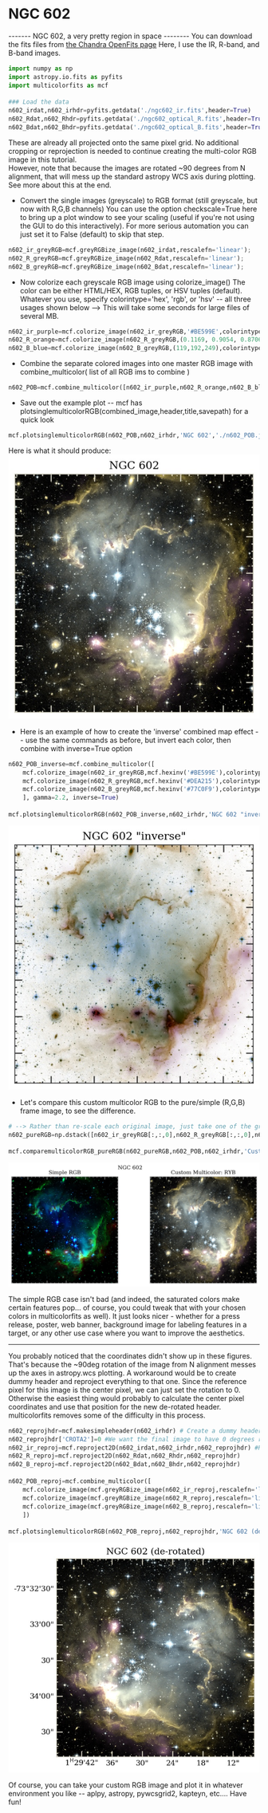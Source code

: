 #  NGC 602  




  -------  NGC 602, a very pretty region in space  --------
 You can download the fits files from  [the Chandra OpenFits page](http://chandra.harvard.edu/photo/openFITS/multiwavelength_data.html)
 Here, I use the IR, R-band, and B-band images.

```python
import numpy as np
import astropy.io.fits as pyfits
import multicolorfits as mcf

### Load the data
n602_irdat,n602_irhdr=pyfits.getdata('./ngc602_ir.fits',header=True)
n602_Rdat,n602_Rhdr=pyfits.getdata('./ngc602_optical_R.fits',header=True)
n602_Bdat,n602_Bhdr=pyfits.getdata('./ngc602_optical_B.fits',header=True)
```

These are already all projected onto the same pixel grid.  No additional cropping or reprojection is needed to continue creating the multi-color RGB image in this tutorial.  
However, note that because the images are rotated ~90 degrees from N alignment, that will mess up the standard astropy WCS axis during plotting.  See more about this at the end.

-  Convert the single images (greyscale) to RGB format (still greyscale, but now with R,G,B channels)
You can use the option checkscale=True here to bring up a plot window to see your scaling (useful if you're not using the GUI to do this interactively).  For more serious automation you can just set it to False (default) to skip that step.

```python
n602_ir_greyRGB=mcf.greyRGBize_image(n602_irdat,rescalefn='linear'); 
n602_R_greyRGB=mcf.greyRGBize_image(n602_Rdat,rescalefn='linear'); 
n602_B_greyRGB=mcf.greyRGBize_image(n602_Bdat,rescalefn='linear'); 
```

- Now colorize each greyscale RGB image using colorize_image() 
The color can be either HTML/HEX, RGB tuples, or HSV tuples (default).  
Whatever you use, specify colorintype='hex', 'rgb', or 'hsv'  -- all three usages shown below
--> This will take some seconds for large files of several MB.

```python
n602_ir_purple=mcf.colorize_image(n602_ir_greyRGB,'#BE599E',colorintype='hex')
n602_R_orange=mcf.colorize_image(n602_R_greyRGB,(0.1169, 0.9054, 0.8706),colorintype='hsv') # '#DEA215' in hex
n602_B_blue=mcf.colorize_image(n602_B_greyRGB,(119,192,249),colorintype='rgb') # '#77C0F9' in hex
```

- Combine the separate colored images into one master RGB image with combine_multicolor( list of all RGB ims to combine )
```python
n602_POB=mcf.combine_multicolor([n602_ir_purple,n602_R_orange,n602_B_blue], gamma=2.2, inverse=False)
```

- Save out the example plot -- mcf has plotsinglemulticolorRGB(combined_image,header,title,savepath) for a quick look
```python
mcf.plotsinglemulticolorRGB(n602_POB,n602_irhdr,'NGC 602','./n602_POB.jpg',tickcolor='#D9D5C5',labelcolor='k',facecolor='w', minorticks=True)
```
Here is what it should produce: 
![Not too shabby...](../images/n602_POB.jpg "NGC 602 IR, R, and B in purple, orange, and blue.")


- Here is an example of how to create the 'inverse' combined map effect -- use the same commands as before, but invert each color, then combine with inverse=True option

```python
n602_POB_inverse=mcf.combine_multicolor([
    mcf.colorize_image(n602_ir_greyRGB,mcf.hexinv('#BE599E'),colorintype='hex'),
    mcf.colorize_image(n602_R_greyRGB,mcf.hexinv('#DEA215'),colorintype='hex'),
    mcf.colorize_image(n602_B_greyRGB,mcf.hexinv('#77C0F9'),colorintype='hex')
    ], gamma=2.2, inverse=True)

mcf.plotsinglemulticolorRGB(n602_POB_inverse,n602_irhdr,'NGC 602 "inverse"','./n602_POB_inverse.jpg',tickcolor='0.2',labelcolor='k',facecolor='w', minorticks=True)
```

![Could be interesting for background images...](../images/n602_POB_inverse.jpg "NGC 602 IR, R, and B in 'inverted' purple, orange, and blue.")



- Let's compare this custom multicolor RGB to the pure/simple (R,G,B) frame image, to see the difference.

```python
# --> Rather than re-scale each original image, just take one of the greyRGB frames from each
n602_pureRGB=np.dstack([n602_ir_greyRGB[:,:,0],n602_R_greyRGB[:,:,0],n602_B_greyRGB[:,:,0]])

mcf.comparemulticolorRGB_pureRGB(n602_pureRGB,n602_POB,n602_irhdr,'Custom Multicolor: POB',"NGC 602",'./n602_compare.jpg',tickcolor='0.6',supy=.75)
```
![Looks a bit more professional.](../images/n602_compare.jpg "NGC 602 IR, R, and B-bands.  Simple RGB vs. custom multicolor RGB.")

The simple RGB case isn't bad (and indeed, the saturated colors make certain features pop... of course, you could tweak that with your chosen colors in multicolorfits as well).  It just looks nicer - whether for a press release, poster, web banner, background image for labeling features in a target, or any other use case where you want to improve the aesthetics.  



-----------------------

You probably noticed that the coordinates didn't show up in these figures.  That's because the ~90deg rotation of the image from N alignment messes up the axes in astropy.wcs plotting.  A workaround would be to create dummy header and reproject everything to that one.  Since the reference pixel for this image is the center pixel, we can just set the rotation to 0. Otherwise the easiest thing would probably to calculate the center pixel coordinates and use that position for the new de-rotated header.  multicolorfits removes some of the difficulty in this process.

```python
n602_reprojhdr=mcf.makesimpleheader(n602_irhdr) # Create a dummy header based on the original
n602_reprojhdr['CROTA2']=0 #We want the final image to have 0 degrees rotation
n602_ir_reproj=mcf.reproject2D(n602_irdat,n602_irhdr,n602_reprojhdr) #Reproject the originals to this dummy hdr
n602_R_reproj=mcf.reproject2D(n602_Rdat,n602_Rhdr,n602_reprojhdr)
n602_B_reproj=mcf.reproject2D(n602_Bdat,n602_Bhdr,n602_reprojhdr)

n602_POB_reproj=mcf.combine_multicolor([
    mcf.colorize_image(mcf.greyRGBize_image(n602_ir_reproj,rescalefn='linear'),'#BE599E',colorintype='hex'),
    mcf.colorize_image(mcf.greyRGBize_image(n602_R_reproj,rescalefn='linear'),'#DEA215',colorintype='hex'),
    mcf.colorize_image(mcf.greyRGBize_image(n602_B_reproj,rescalefn='linear'),'#77C0F9',colorintype='hex')
    ])

mcf.plotsinglemulticolorRGB(n602_POB_reproj,n602_reprojhdr,'NGC 602 (de-rotated)','./n602_POB_reproj.jpg',tickcolor='#D9D5C5',labelcolor='k',facecolor='w', minorticks=True)
```

![Now with coordinates at the ticks.](../images/n602_POB_reproj.jpg "NGC 602, de-rotated.")

Of course, you can take your custom RGB image and plot it in whatever environment you like -- aplpy, astropy, pywcsgrid2, kapteyn, etc....   Have fun!  


